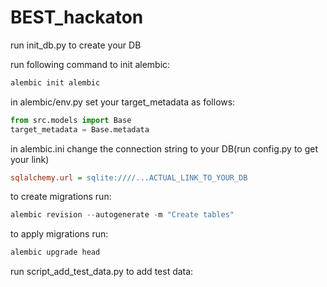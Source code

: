 # BEST_hackaton

run init_db.py to create your DB

run following command to init alembic:

```python
alembic init alembic
```

in alembic/env.py set your target_metadata as follows:
```python
from src.models import Base
target_metadata = Base.metadata
```

in alembic.ini change the connection string to your DB(run config.py to get your link)
```ini
sqlalchemy.url = sqlite:////...ACTUAL_LINK_TO_YOUR_DB
```

to create migrations run:
```python
alembic revision --autogenerate -m "Create tables"
```

to apply migrations run:
```python
alembic upgrade head
```

run script_add_test_data.py to add test data:


